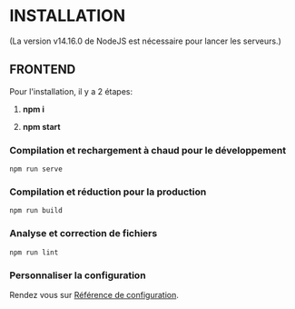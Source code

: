 # INSTALLATION

(La version v14.16.0 de NodeJS est nécessaire pour lancer les serveurs.)

## FRONTEND

Pour l'installation, il y a 2 étapes:

1. **npm i**

2. **npm start**

### Compilation et rechargement à chaud pour le développement

```
npm run serve
```

### Compilation et réduction pour la production

```
npm run build
```

### Analyse et correction de fichiers

```
npm run lint
```

### Personnaliser la configuration

Rendez vous sur [Référence de configuration](https://cli.vuejs.org/config/).
